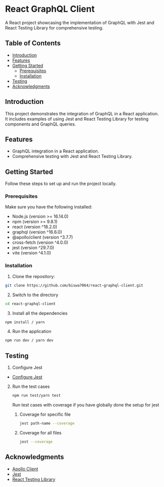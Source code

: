 # React GraphQL Client

A React project showcasing the implementation of GraphQL with Jest and React Testing Library for comprehensive testing.

## Table of Contents

- [Introduction](#introduction)
- [Features](#features)
- [Getting Started](#getting-started)
  - [Prerequisites](#prerequisites)
  - [Installation](#installation)
- [Testing](#testing)
- [Acknowledgments](#acknowledgments)

## Introduction

This project demonstrates the integration of GraphQL in a React application. It includes examples of using Jest and React Testing Library for testing components and GraphQL queries.

## Features

- GraphQL integration in a React application.
- Comprehensive testing with Jest and React Testing Library.

## Getting Started

Follow these steps to set up and run the project locally.

### Prerequisites

Make sure you have the following installed:

- Node.js (version >= 16.14.0)
- npm (version >= 9.8.1)
- react (version ^18.2.0)
- graphql (version ^16.6.0)
- @apollo/client (version ^3.7.7)
- cross-fetch (version ^4.0.0)
- jest (version ^29.7.0)
- vite (version ^4.1.0)

### Installation

1. Clone the repository:

```bash
git clone https://github.com/biswa7064/react-graphql-client.git
```

2. Switch to the directory

```bash
cd react-graphql-client
```


3. Install all the dependencies

```bash
npm install / yarn
```

4. Run the application

```bash
npm run dev / yarn dev
```

## Testing

1. Configure Jest
   
- [Configure Jest](https://jestjs.io/docs/next/configuration)

2. Run the test cases

   ```bash
   npm run test/yarn test
   ```
   Run test cases with coverage if you have globally done the setup for jest

    1. Coverage for specific file
       
       ```bash
       jest path-name --coverage
       ```
    3. Coverage for all files
       
       ```bash
       jest --coverage
       ```

## Acknowledgments

- [Apollo Client](https://www.apollographql.com/docs/react/)
- [Jest](https://jestjs.io/)
- [React Testing Library](https://testing-library.com/docs/react-testing-library/intro/)

